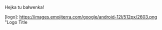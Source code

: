 Hejka tu bałwenka!

[logo]: https://images.emojiterra.com/google/android-12l/512px/2603.png "Logo Title 